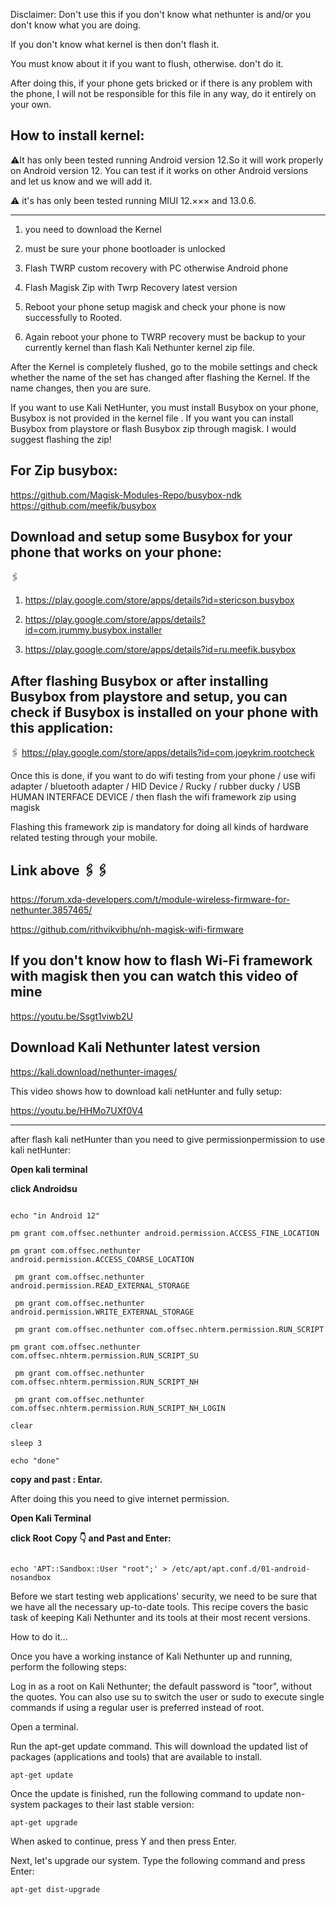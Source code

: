 Disclaimer: Don't use this if you don't know what nethunter is and/or you don't know what you are doing. 

If you don't know what kernel is then don't flash it. 

You must know about it if you want to flush, otherwise. don't do it.

After doing this, if your phone gets bricked or if there is any problem with the phone, I will not be responsible for this file in any way, do it entirely on your own.


How to install kernel: 
---------------------------------------------------------------

⚠️It has only been tested running Android version 12.So 
it will work properly on Android version 12.
You can test if it works on other Android versions and let us know and we will add it.

⚠️ it's has only been tested running MIUI 12.××× and 13.0.6. 

------------------------------------------------------------------------------------------
1) you need to download the Kernel

2) must be sure your phone bootloader is unlocked 

3) Flash TWRP custom recovery with PC otherwise Android phone

4) Flash Magisk Zip with Twrp Recovery latest version

5) Reboot your phone setup magisk and check your phone is now successfully to Rooted.

6) Again reboot your phone to TWRP recovery must be backup to your currently kernel than flash Kali Nethunter kernel zip file.


After the Kernel is completely flushed, go to the mobile settings and check whether the name of the set has changed after flashing the Kernel. If the name changes, then you are sure.

If you want to use Kali NetHunter, you must install Busybox  on your phone, Busybox  is not provided in the kernel file . If you want you can install Busybox  from playstore or flash Busybox  zip through magisk. I would suggest flashing the zip!

## For Zip busybox:
https://github.com/Magisk-Modules-Repo/busybox-ndk
https://github.com/meefik/busybox

## Download and setup some Busybox  for your phone that works on your phone: 

🖇️

1.  https://play.google.com/store/apps/details?id=stericson.busybox

2. https://play.google.com/store/apps/details?id=com.jrummy.busybox.installer

3. https://play.google.com/store/apps/details?id=ru.meefik.busybox


## After flashing Busybox  or after installing Busybox  from playstore and setup, you can check if Busybox  is installed on your phone with this application: 

🖇️ https://play.google.com/store/apps/details?id=com.joeykrim.rootcheck


Once this is done, if you want to do wifi testing from your phone / use wifi adapter / bluetooth adapter / HID Device / Rucky / rubber ducky / USB HUMAN INTERFACE DEVICE / then flash the wifi framework zip using magisk 

 Flashing this framework zip is mandatory for doing all kinds of hardware related testing through your mobile.
 
 
## Link above 🖇️🖇️
https://forum.xda-developers.com/t/module-wireless-firmware-for-nethunter.3857465/

https://github.com/rithvikvibhu/nh-magisk-wifi-firmware

## If you don't know how to flash Wi-Fi framework with magisk then you can watch this video of mine
https://youtu.be/Ssgt1viwb2U


## Download Kali Nethunter latest version 
https://kali.download/nethunter-images/

This video shows how to download kali netHunter and fully setup:

https://youtu.be/HHMo7UXf0V4

----------------------------------------------------------------------------------------
after flash kali netHunter than you need to give permissionpermission to use kali netHunter: 

**Open kali terminal**


**click Androidsu**

``` echo "FIX NETHUNTER PERMISSIONS"

echo "in Android 12"

pm grant com.offsec.nethunter android.permission.ACCESS_FINE_LOCATION 

pm grant com.offsec.nethunter android.permission.ACCESS_COARSE_LOCATION

 pm grant com.offsec.nethunter android.permission.READ_EXTERNAL_STORAGE

 pm grant com.offsec.nethunter android.permission.WRITE_EXTERNAL_STORAGE

 pm grant com.offsec.nethunter com.offsec.nhterm.permission.RUN_SCRIPT 

pm grant com.offsec.nethunter com.offsec.nhterm.permission.RUN_SCRIPT_SU

 pm grant com.offsec.nethunter com.offsec.nhterm.permission.RUN_SCRIPT_NH

 pm grant com.offsec.nethunter com.offsec.nhterm.permission.RUN_SCRIPT_NH_LOGIN

clear

sleep 3

echo "done"
```
**copy and past : Entar.**

After doing this you need to give internet permission.

**Open Kali Terminal**

**click Root**
**Copy 👇 and Past and Enter:**

```groupadd -g 3003 aid_inet && usermod -G nogroup -g aid_inet _apt

echo 'APT::Sandbox::User "root";' > /etc/apt/apt.conf.d/01-android-nosandbox 
```


Before we start testing web applications' security, we need to be sure that we have all the necessary up-to-date tools. This recipe covers the basic task of keeping Kali Nethunter and its tools at their most recent versions.

How to do it...

Once you have a working instance of Kali Nethunter up and running, perform the following steps:

Log in as a root on Kali Nethunter; the default password is "toor", without the quotes. You can also use su to switch the user or sudo to execute single commands if using a regular user is preferred instead of root.

Open a terminal.

Run the apt-get update command. This will download the updated list of packages (applications and tools) that are available to install.

```apt-get update```

Once the update is finished, run the following command to update non-system packages to their last stable version:

```apt-get upgrade```

When asked to continue, press Y and then press Enter.

Next, let's upgrade our system. Type the following command and press Enter:

```apt-get dist-upgrade```
